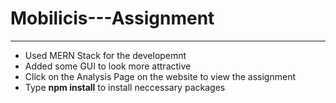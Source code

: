 # Mobilicis---Assignment

***
- Used MERN Stack for the developemnt
- Added some GUI to look more attractive
- Click on the Analysis Page on the website to view the assignment
- Type **npm install** to install neccessary packages
